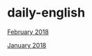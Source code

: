 # daily-english

[February 2018](https://github.com/YZcxy/daily-english/blob/master/2018/February.md)  

[January 2018](https://github.com/YZcxy/daily-english/blob/master/2018/January.md)
